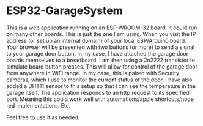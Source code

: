 # ESP32-GarageSystem
This is a web application running on an ESP-WROOM-32 board. It could run on many other boards. This is just the one I am using.
When you visit the IP address (or set up an internal domain) of your local ESP/Arduino board. Your browser will be presented with two buttons (or more) to send a signal to your garage door button.
In my case, I have attached the garage door boards themselves to a breadboard. I am then using a 2n2222 transistor to simulate board button presses.
This will allow for control of the garage door from anywhere in WiFi range.
In my case, this is paired with Security cameras, which I use to monitor the current status of the door.
I have also added a DHT11 sensor to this setup so that I can see the temperature in the garage itself.
The application responds to an http request to its specified port. Meaning this could work well with automations/apple shortcuts/node red implementations. Etc.

Feel free to use it as needed.

